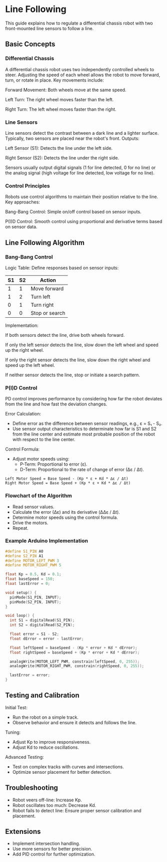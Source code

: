 # Line Following

This guide explains how to regulate a differential chassis robot with two front-mounted line sensors to follow a line.

## Basic Concepts

### Differential Chassis

A differential chassis robot uses two independently controlled wheels to steer. Adjusting the speed of each wheel allows the robot to move forward, turn, or rotate in place. Key movements include:

Forward Movement: Both wheels move at the same speed.

Left Turn: The right wheel moves faster than the left.

Right Turn: The left wheel moves faster than the right.

### Line Sensors

Line sensors detect the contrast between a dark line and a lighter surface. Typically, two sensors are placed near the robot's front. Outputs:

Left Sensor (S1): Detects the line under the left side.

Right Sensor (S2): Detects the line under the right side.

Sensors usually output digital signals (1 for line detected, 0 for no line) or the analog signal (high voltage for line detected, low voltage for no line).

### Control Principles

Robots use control algorithms to maintain their position relative to the line. Key approaches:

Bang-Bang Control: Simple on/off control based on sensor inputs.

P(I)D Control: Smooth control using proportional and derivative terms based on sensor data.

## Line Following Algorithm

### Bang-Bang Control

Logic Table: Define responses based on sensor inputs:

| S1 | S2 | Action         |
|----|----|----------------|
| 1  | 1  | Move forward   |
| 1  | 2  | Turn left      |
| 0  | 1  | Turn right     |
| 0  | 0  | Stop or search |

Implementation:

If both sensors detect the line, drive both wheels forward.

If only the left sensor detects the line, slow down the left wheel and speed up the right wheel.

If only the right sensor detects the line, slow down the right wheel and speed up the left wheel.

If neither sensor detects the line, stop or initiate a search pattern.

### P(I)D Control

PD control improves performance by considering how far the robot deviates from the line and how fast the deviation changes.

Error Calculation:
 - Define error as the difference between sensor readings, e.g., ε = S₁ - S₂.
 - Use sensor output characteristics to determinate how far is S1 and S2 from the line center and estimate most probable position of the robot with respect to the line center.

Control Formula:
 - Adjust motor speeds using:
   - P-Term: Proportional to error (ε).
   - D-Term: Proportional to the rate of change of error (∆ε / Δt).
```
Left Motor Speed = Base Speed - (Kp * ε + Kd * ∆ε / Δt)
Right Motor Speed = Base Speed + (Kp * ε + Kd * ∆ε / Δt)
```

### Flowchart of the Algorithm
 - Read sensor values.
 - Calculate the error (∆ε) and its derivative (Δ∆ε / Δt).
 - Determine motor speeds using the control formula.
 - Drive the motors.
 - Repeat.

### Example Arduino Implementation

```c++
#define S1_PIN A0
#define S2_PIN A1
#define MOTOR_LEFT_PWM 3
#define MOTOR_RIGHT_PWM 5

float Kp = 0.5, Kd = 0.1;
float baseSpeed = 150;
float lastError = 0;

void setup() {
  pinMode(S1_PIN, INPUT);
  pinMode(S2_PIN, INPUT);
}

void loop() {
  int S1 = digitalRead(S1_PIN);
  int S2 = digitalRead(S2_PIN);

  float error = S1 - S2;
  float dError = error - lastError;

  float leftSpeed = baseSpeed - (Kp * error + Kd * dError);
  float rightSpeed = baseSpeed + (Kp * error + Kd * dError);

  analogWrite(MOTOR_LEFT_PWM, constrain(leftSpeed, 0, 255));
  analogWrite(MOTOR_RIGHT_PWM, constrain(rightSpeed, 0, 255));

  lastError = error;
}
```


## Testing and Calibration

Initial Test:
 - Run the robot on a simple track.
 - Observe behavior and ensure it detects and follows the line.

Tuning:
 - Adjust Kp to improve responsiveness.
 - Adjust Kd to reduce oscillations.

Advanced Testing:
 - Test on complex tracks with curves and intersections.
 - Optimize sensor placement for better detection.

## Troubleshooting
 - Robot veers off-line: Increase Kp.
 - Robot oscillates too much: Decrease Kd.
 - Robot fails to detect line: Ensure proper sensor calibration and placement.

## Extensions
 - Implement intersection handling.
 - Use more sensors for better precision.
 - Add PID control for further optimization.

